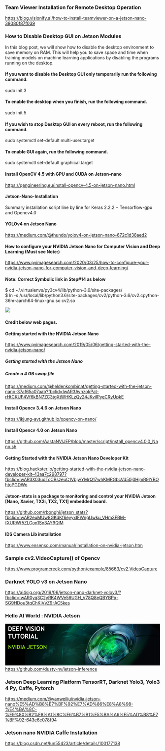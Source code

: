### Team Viewer Installation for Remote Desktop Operation
https://blog.visionify.ai/how-to-install-teamviewer-on-a-jetson-nano-38080f87f039
### How to Disable Desktop GUI on Jetson Modules
In this blog post, we will show how to disable the desktop environment to save memory on RAM. This will help you to save space and time when training models on machine learning applications by disabling the programs running on the desktop. 
#### If you want to disable the Desktop GUI only temporarily run the following command.
sudo init 3 
#### To enable the desktop when you finish, run the following command.
sudo init 5 
#### If you wish to stop Desktop GUI on every reboot, run the following command.
sudo systemctl set-default multi-user.target
#### To enable GUI again, run the following command.
sudo systemctl set-default graphical.target

#### Install OpenCV 4.5 with GPU and CUDA on Jetson-nano
https://qengineering.eu/install-opencv-4.5-on-jetson-nano.html

#### Jetson-Nano-Installation
Summary installation script line by line for Keras 2.2.2 + Tensorflow-gpu and Opencv4.0

#### YOLOv4 on Jetson Nano
https://medium.com/@thundo/yolov4-on-jetson-nano-672c1d38aed2

#### How to configure your NVIDIA Jetson Nano for Computer Vision and Deep Learning (Must see Note:)
https://www.pyimagesearch.com/2020/03/25/how-to-configure-your-nvidia-jetson-nano-for-computer-vision-and-deep-learning/

#### Note: Correct Symbolic link in Step#14 as below
$ cd ~/.virtualenvs/py3cv4/lib/python-3.6/site-packages/ <br/>
$ ln -s /usr/local/lib/python3.6/site-packages/cv2/python-3.6/cv2.cpython-36m-aarch64-linux-gnu.so cv2.so

![](https://www.pyimagesearch.com/wp-content/uploads/2020/03/nano_config_header-768x513.png)

#### Credit below web pages.
#### Getting started with the NVIDIA Jetson Nano
https://www.pyimagesearch.com/2019/05/06/getting-started-with-the-nvidia-jetson-nano/

##### Getting started with the Jetson Nano
##### Create a 4 GB swap file
https://medium.com/@heldenkombinat/getting-started-with-the-jetson-nano-37af65a07aab?fbclid=IwAR3AvhzokPat-rHtCKUF4Vf6kBN7ZC3tgXtWHKLzQy24JKviIPyeCRyUpkE

#### Install Opencv 3.4.6 on Jetson Nano
https://jkjung-avt.github.io/opencv-on-nano/

#### Install Opencv 4.0 on Jetson Nano
https://github.com/AastaNV/JEP/blob/master/script/install_opencv4.0.0_Nano.sh

#### Getting Started with the NVIDIA Jetson Nano Developer Kit
https://blog.hackster.io/getting-started-with-the-nvidia-jetson-nano-developer-kit-43aa7c298797?fbclid=IwAR3X03udTcCBszeuC1VbjwYMrQ17whKMRGbcVd50j0HjmR9lYBOhtoPGDWo

#### Jetson-stats is a package to monitoring and control your NVIDIA Jetson [Nano, Xavier, TX2i, TX2, TX1] embedded board. 
https://github.com/rbonghi/jetson_stats?fbclid=IwAR2euMUw8GKdKf6eyyxIFWngUwku_VHm3FBM-fXURWf5ZLGon1Sn3AY9QlM

#### IDS Camera Lib installation
https://www.ensenso.com/manual/installation-on-nvidia-jetson.htm

### Sample cv2.VideoCapture() of Opencv
https://www.programcreek.com/python/example/85663/cv2.VideoCapture

### Darknet YOLO v3 on Jetson Nano
https://ai4sig.org/2019/06/jetson-nano-darknet-yolov3/?fbclid=IwAR0yq3C2yRK4WVe56UGH_V78Q8eQBYBPq-SG9HDou3tqChKiVvZ9-AC5kes

### Hello AI World : NVIDIA Jetson
![](https://github.com/dusty-nv/jetson-inference/raw/master/docs/images/deep-vision-header.jpg)
https://github.com/dusty-nv/jetson-inference

### Jetson Deep Learning Platform TensorRT, Darknet Yolo3, Yolo3 4 Py, Caffe, Pytorch
https://medium.com/@yanweiliu/nvidia-jetson-nano%E5%AD%B8%E7%BF%92%E7%AD%86%E8%A8%98-%E4%BA%8C-%E9%80%B2%E8%A1%8C%E6%B7%B1%E5%BA%A6%E5%AD%B8%E7%BF%92-643e6c078f94

### Jetson nano NVIDIA Caffe Installation
https://blog.csdn.net/lun55423/article/details/100177138
